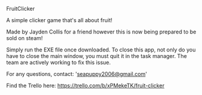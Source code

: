FruitClicker

A simple clicker game that's all about fruit!

Made by Jayden Collis for a friend however this is now being prepared to be sold on steam!

Simply run the EXE file once downloaded. To close this app, not only do you have to close the main window, you must quit it in the task manager. The team are actively working to fix this issue.

For any questions, contact: 'seapuppy2006@gmail.com'

Find the Trello here: https://trello.com/b/xPMekeTK/fruit-clicker
